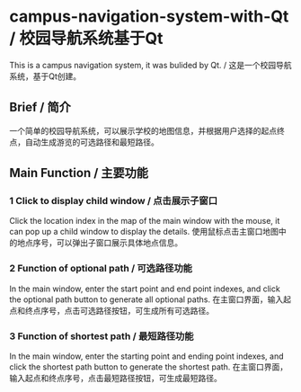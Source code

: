 # campus-navigation-system-with-Qt / 校园导航系统基于Qt
This is a campus navigation system, it was bulided by Qt. / 这是一个校园导航系统，基于Qt创建。

## Brief / 简介
一个简单的校园导航系统，可以展示学校的地图信息，并根据用户选择的起点终点，自动生成游览的可选路径和最短路径。

## Main Function / 主要功能
### 1  Click to display child window / 点击展示子窗口
Click the location index in the map of the main window with the mouse, it can pop up a child window to display the details.
使用鼠标点击主窗口地图中的地点序号，可以弹出子窗口展示具体地点信息。
### 2  Function of optional path / 可选路径功能
In the main window, enter the start point and end point indexes, and click the optional path button to generate all optional paths.
在主窗口界面，输入起点和终点序号，点击可选路径按钮，可生成所有可选路径。
### 3  Function of shortest path / 最短路径功能
In the main window, enter the starting point and ending point indexes, and click the shortest path button to generate the shortest path.
在主窗口界面，输入起点和终点序号，点击最短路径按钮，可生成最短路径。
